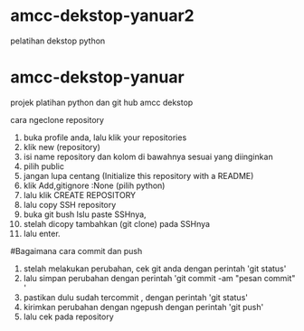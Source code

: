 # amcc-dekstop-yanuar2
pelatihan dekstop python
# amcc-dekstop-yanuar
projek platihan python dan git hub amcc dekstop

cara ngeclone repository
1. buka profile anda, lalu klik your repositories
2. klik new (repository)
3. isi name repository dan kolom di bawahnya sesuai yang diinginkan
4. pilih public
5. jangan lupa centang (Initialize this repository with a README) 
6. klik Add,gitignore :None (pilih python)
7. lalu klik CREATE REPOSITORY
8. lalu copy SSH repository
9. buka git bush lslu paste SSHnya, 
10. stelah dicopy tambahkan (git clone) pada SSHnya
11. lalu enter.

#Bagaimana cara commit dan push
1. stelah melakukan perubahan, cek git anda dengan perintah 'git status'
2. lalu simpan perubahan dengan perintah 'git commit -am "pesan commit" '
3. pastikan dulu sudah tercommit , dengan perintah 'git status'
4. kirimkan perubahan dengan ngepush  dengan perintah 'git push'
5. lalu cek pada repository